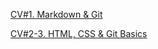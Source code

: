 [CV#1. Markdown & Git](https://Denis-dev1.github.io/rsschool-cv/cv)

[CV#2-3. HTML, CSS & Git Basics](https://Denis-dev1.github.io/rsschool-cv/)

